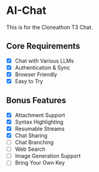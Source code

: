 # AI-Chat

This is for the Cloneathon T3 Chat.

## Core Requirements
- [x] Chat with Various LLMs
- [x] Authentication & Sync
- [x] Browser Friendly
- [x] Easy to Try

## Bonus Features
- [x] Attachment Support
- [x] Syntax Highlighting
- [x] Resumable Streams
- [x] Chat Sharing
- [ ] Chat Branching
- [ ] Web Search
- [ ] Image Generation Support
- [ ] Bring Your Own Key
